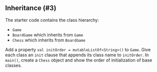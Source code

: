 ## Inheritance (#3)

The starter code contains the class hierarchy:

- `Game`
- `BoardGame` which inherits from `Game`
- `Chess` which inherits from `BoardGame`

Add a property `val initOrder = mutableListOf<String>()` to `Game`. Give each
class an `init` clause that appends its class name to `initOrder`. In `main()`,
create a `Chess` object and show the order of initialization of base classes.
